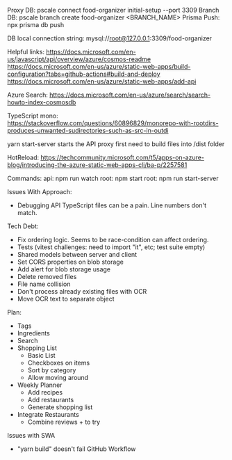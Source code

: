 Proxy DB: pscale connect food-organizer initial-setup --port 3309
Branch DB: pscale branch create food-organizer <BRANCH_NAME>
Prisma Push: npx prisma db push

DB local connection string: mysql://root@127.0.0.1:3309/food-organizer

Helpful links:
https://docs.microsoft.com/en-us/javascript/api/overview/azure/cosmos-readme
https://docs.microsoft.com/en-us/azure/static-web-apps/build-configuration?tabs=github-actions#build-and-deploy
https://docs.microsoft.com/en-us/azure/static-web-apps/add-api

Azure Search: https://docs.microsoft.com/en-us/azure/search/search-howto-index-cosmosdb

TypeScript mono: https://stackoverflow.com/questions/60896829/monorepo-with-rootdirs-produces-unwanted-sudirectories-such-as-src-in-outdi

yarn start-server starts the API proxy
first need to build files into /dist folder

HotReload: https://techcommunity.microsoft.com/t5/apps-on-azure-blog/introducing-the-azure-static-web-apps-cli/ba-p/2257581

Commands:
api: npm run watch
root: npm start
root: npm run start-server

Issues With Approach:

- Debugging API TypeScript files can be a pain. Line numbers don't match.

Tech Debt:

- Fix ordering logic. Seems to be race-condition can affect ordering.
- Tests (vitest challenges: need to import "it", etc; test suite empty)
- Shared models between server and client
- Set CORS properties on blob storage
- Add alert for blob storage usage
- Delete removed files
- File name collision
- Don't process already existing files with OCR
- Move OCR text to separate object

Plan:

- Tags
- Ingredients
- Search
- Shopping List
  - Basic List
  - Checkboxes on items
  - Sort by category
  - Allow moving around
- Weekly Planner
  - Add recipes
  - Add restaurants
  - Generate shopping list
- Integrate Restaurants
  - Combine reviews + to try

Issues with SWA

- "yarn build" doesn't fail GitHub Workflow

